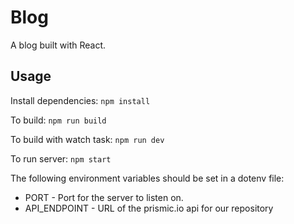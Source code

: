 # Blog

A blog built with React.

## Usage

Install dependencies: `npm install`

To build: `npm run build`

To build with watch task: `npm run dev`

To run server: `npm start`

The following environment variables should be set in a dotenv file:
- PORT - Port for the server to listen on.
- API_ENDPOINT - URL of the prismic.io api for our repository
